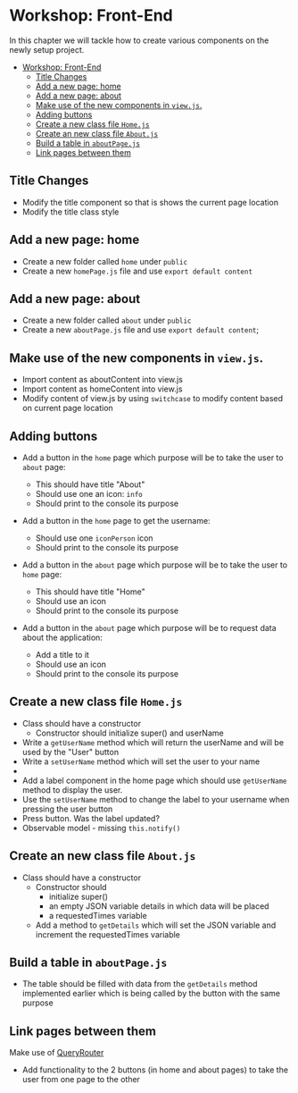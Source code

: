 # Workshop: Front-End
In this chapter we will tackle how to create various components on the newly setup project.

- [Workshop: Front-End](#workshop-front-end)
  - [Title Changes](#title-changes)
  - [Add a new page: home](#add-a-new-page-home)
  - [Add a new page: about](#add-a-new-page-about)
  - [Make use of the new components in `view.js`.](#make-use-of-the-new-components-in-viewjs)
  - [Adding buttons](#adding-buttons)
  - [Create a new class file `Home.js`](#create-a-new-class-file-homejs)
  - [Create an new class file `About.js`](#create-an-new-class-file-aboutjs)
  - [Build a table in `aboutPage.js`](#build-a-table-in-aboutpagejs)
  - [Link pages between them](#link-pages-between-them)

## Title Changes
* Modify the title component so that is shows the current page location
* Modify the title class style

## Add a new page: home
* Create a new folder called `home` under `public`
* Create a new `homePage.js` file and use `export default content`

## Add a new page: about
* Create a new folder called `about` under `public`
* Create a new `aboutPage.js` file and use `export default content`;

## Make use of the new components in `view.js`. 
* Import content as aboutContent into view.js
* Import content as homeContent into view.js
* Modify content of view.js by using `switchcase` to modify content based on current page location

## Adding buttons
* Add a button in the `home` page which purpose will be to take the user to `about` page:
  * This should have title "About"
  * Should use one an icon: `info`
  * Should print to the console its purpose

* Add a button in the `home` page to get the username:
  * Should use one `iconPerson` icon
  * Should print to the console its purpose
  
* Add a button in the `about` page which purpose will be to take the user to `home` page:
  * This should have title "Home"
  * Should use an icon
  * Should print to the console its purpose

* Add a button in the `about` page which purpose will be to request data about the application:
  * Add a title to it
  * Should use an icon
  * Should print to the console its purpose
  
## Create a new class file `Home.js`
* Class should have a constructor
  * Constructor should initialize super() and userName
* Write a `getUserName` method which will return the userName and will be used by the "User" button
* Write a `setUserName` method which will set the user to your name
* 
* Add a label component in the home page which should use `getUserName` method to display the user.
* Use the `setUserName` method to change the label to your username when pressing the user button
* Press button. Was the label updated?
* Observable model - missing `this.notify()`

## Create an new class file `About.js`
* Class should have a constructor
  * Constructor should 
    * initialize super()
    * an empty JSON variable details in which data will be placed
    * a requestedTimes variable
  * Add a method to `getDetails` which will set the JSON variable and increment the requestedTimes variable

##  Build a table in `aboutPage.js`
* The table should be filled with data from the `getDetails` method implemented earlier which is being called by the button with the same purpose

## Link pages between them
Make use of [QueryRouter](https://github.com/AliceO2Group/WebUi/blob/dev/Framework/docs/guide/front-router.md)
* Add functionality to the 2 buttons (in home and about pages) to take the user from one page to the other

